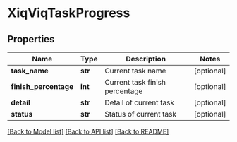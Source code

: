 # XiqViqTaskProgress

## Properties
Name | Type | Description | Notes
------------ | ------------- | ------------- | -------------
**task_name** | **str** | Current task name | [optional] 
**finish_percentage** | **int** | Current task finish percentage | [optional] 
**detail** | **str** | Detail of current task | [optional] 
**status** | **str** | Status of current task | [optional] 

[[Back to Model list]](../README.md#documentation-for-models) [[Back to API list]](../README.md#documentation-for-api-endpoints) [[Back to README]](../README.md)


